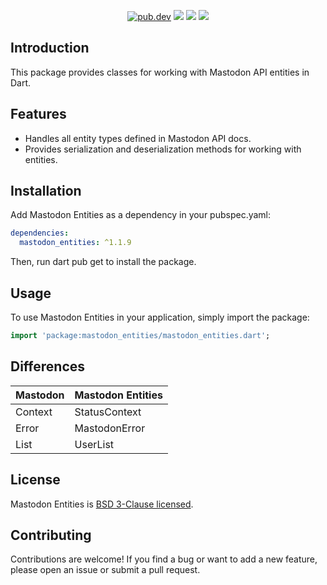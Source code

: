 <p align="center">
  <a href="https://pub.dartlang.org/packages/mastodon_entities"><img src="https://img.shields.io/pub/v/mastodon_entities.svg" alt="pub.dev"></a>
  <a href="https://github.com/MahanRahmati/"><img src="https://img.shields.io/badge/Maintainer-MahanRahmati-informational"></a>
  <a href="https://github.com/MahanRahmati/mastodon-entities/actions/workflows/pana_analysis.yml"><img src="https://github.com/MahanRahmati/mastodon-entities/actions/workflows/pana_analysis.yml/badge.svg"></a>
  <img src="https://img.shields.io/github/license/MahanRahmati/mastodon-entities">
</p>

## Introduction

This package provides classes for working with Mastodon API entities in Dart.

## Features

- Handles all entity types defined in Mastodon API docs.
- Provides serialization and deserialization methods for working with entities.

## Installation

Add Mastodon Entities as a dependency in your pubspec.yaml:

```yaml
dependencies:
  mastodon_entities: ^1.1.9
```

Then, run dart pub get to install the package.

## Usage

To use Mastodon Entities in your application, simply import the package:

```dart
import 'package:mastodon_entities/mastodon_entities.dart';
```

## Differences

| Mastodon | Mastodon Entities |
| -------- | ----------------- |
| Context  | StatusContext     |
| Error    | MastodonError     |
| List     | UserList          |

## License

Mastodon Entities is [BSD 3-Clause licensed](./LICENSE).

## Contributing

Contributions are welcome! If you find a bug or want to add a new feature, please open an issue or submit a pull request.
